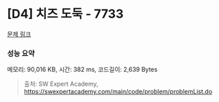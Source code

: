 # [D4] 치즈 도둑 - 7733 

[문제 링크](https://swexpertacademy.com/main/code/problem/problemDetail.do?contestProbId=AWrDOdQqRCUDFARG) 

### 성능 요약

메모리: 90,016 KB, 시간: 382 ms, 코드길이: 2,639 Bytes



> 출처: SW Expert Academy, https://swexpertacademy.com/main/code/problem/problemList.do